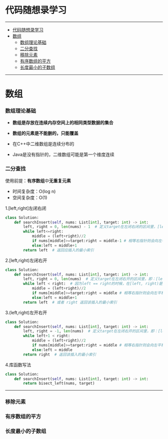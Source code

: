 # 代码随想录学习
***
- [代码随想录学习](#代码随想录学习)
- [数组](#数组)
    - [数组理论基础](#数组理论基础)
    - [二分查找](#二分查找)
    - [移除元素](#移除元素)
    - [有序数组的平方](#有序数组的平方)
    - [长度最小的子数组](#长度最小的子数组)


***

# 数组

### 数组理论基础

- **数组是存放在连续内存空间上的相同类型数据的集合**

- **数组的元素是不能删的，只能覆盖**

- 在C++中二维数组是连续分布的

- Java是没有指针的，二维数组可能是第一个维度连续

### 二分查找

使用前提：**有序数组**中**无重复元素**

- 时间复杂度：O(log n)
- 空间复杂度：O(1)

1.[left,right]左闭右闭

```python
class Solution:
    def searchInsert(self, nums: List[int], target: int) -> int:
        left, right = 0, len(nums) - 1  # 定义target在左闭右闭的区间里，[left, right]
		while left<=right:
            middle = (left+right)//2
            if nums[middle]>=target:right = middle-1 # 相等右指针则会向左平移，保证索引最小
            else:left = middle+1
        return left  # 返回应插入的最小索引
```

2.[left,right)左闭右开

```python
class Solution:
    def searchInsert(self, nums: List[int], target: int) -> int:
        left, right = 0, len(nums)  # 定义target在左闭右开的区间里，即：[left, right)
        while left < right:  # 因为left == right的时候，在[left, right)是无效的空间，所以使用 <
            middle = (left+right)//2
            if nums[middle]>=target:right = middle # 相等右指针则会向左平移，保证索引最小
            else:left = middle+1
        return left  # 或者 right 返回该插入的最小索引
```

3.(left,right)左开右开

```py
class Solution:
    def searchInsert(self, nums: List[int], target: int) -> int:
        left, right = -1, len(nums)  # 定义target在左闭右开的区间里，即：[left, right)
        while left+1 < right: 
            middle = (left+right)//2
            if nums[middle]>=target:right = middle # 相等右指针则会向左平移，保证索引最小
            else:left = middle
        return right  # 返回该插入的最小索引
```

4.库函数写法

```python
class Solution:
    def searchInsert(self, nums: List[int], target: int) -> int:
        return bisect_left(nums, target)
```

***

### 移除元素

### 有序数组的平方

### 长度最小的子数组

